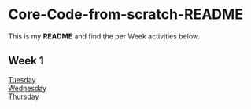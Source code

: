 # Core-Code-from-scratch-README

This is my **README** and find the per Week activities below. 

## Week 1 

[Tuesday](/src/week%201/Tuesday.md) </br>
[Wednesday](/src/week%201/Wednesday.md) <br>
[Thursday](/src/week%201/Thursday.md) <br>

